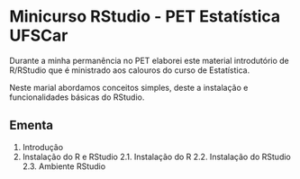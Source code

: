 # Minicurso RStudio - PET Estatística UFSCar
Durante a minha permanência no PET elaborei este material introdutório de R/RStudio que é ministrado aos calouros do curso de Estatística.

Neste marial abordamos conceitos simples, deste a instalação e funcionalidades básicas do RStudio.

## __Ementa__
1. Introdução
2. Instalação do R e RStudio
  2.1. Instalação do R
  2.2. Instalação do RStudio
  2.3. Ambiente RStudio

